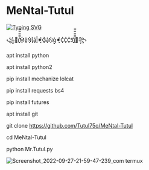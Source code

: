 # MeNtal-Tutul
[![Typing SVG](https://readme-typing-svg.demolab.com?font=Fira+Code&pause=1000&color=28F714&width=435&lines=I'm+Mr.Tutul+Okay+Bro)](https://git.io/typing-svg)


꧁👹(͓̽̿̿̿̿M͓̽e͓̽N͓̽t͓̽a͓̽l͓̽✷͓̽G͓̽a͓̽N͓̽g͓̽✷͓̽C͓̽C͓̽C͓̽5͓̽)͓̽̿̿̿̿👹꧂

apt install python

apt install python2

pip install mechanize lolcat

 pip install requests bs4

 pip install futures

apt install git

git clone https://github.com/Tutul75o/MeNtal-Tutul

cd MeNtal-Tutul

python Mr.Tutul.py







![Screenshot_2022-09-27-21-59-47-239_com termux](https://user-images.githubusercontent.com/106426526/192780601-1a3b2358-3ccc-4bf4-a9c3-1768a68f10b6.jpg)
